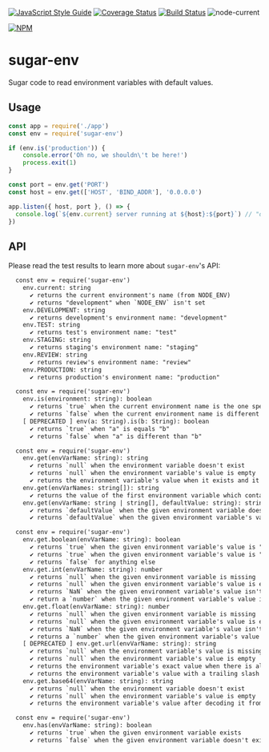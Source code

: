 [![JavaScript Style Guide](https://img.shields.io/badge/code_style-standard-brightgreen.svg)](https://standardjs.com)
[![Coverage Status](https://coveralls.io/repos/github/rwillians/sugar-env.js/badge.svg?branch=master)](https://coveralls.io/github/rwillians/sugar-env.js?branch=master)
[![Build Status](https://travis-ci.org/rwillians/sugar-env.js.svg?branch=master)](https://travis-ci.org/rwillians/sugar-env.js)
![node-current](https://img.shields.io/node/v/sugar-env)

[![NPM](https://nodei.co/npm/sugar-env.png)](https://npmjs.org/package/sugar-env)

# sugar-env

Sugar code to read environment variables with default values.


## Usage

```js
const app = require('./app')
const env = require('sugar-env')

if (env.is('production')) {
    console.error('Oh no, we shouldn\'t be here!')
    process.exit(1)
}

const port = env.get('PORT')
const host = env.get(['HOST', 'BIND_ADDR'], '0.0.0.0')

app.listen({ host, port }, () => {
  console.log(`${env.current} server running at ${host}:${port}`) // "development server running at 0.0.0.0:3000"
})
```

## API

Please read the test results to learn more about `sugar-env`'s API:

```txt
  const env = require('sugar-env')
    env.current: string
      ✔ returns the current environment's name (from NODE_ENV)
      ✔ returns "development" when `NODE_ENV` isn't set
    env.DEVELOPMENT: string
      ✔ returns development's environment name: "development"
    env.TEST: string
      ✔ returns test's environment name: "test"
    env.STAGING: string
      ✔ returns staging's environment name: "staging"
    env.REVIEW: string
      ✔ returns review's environment name: "review"
    env.PRODUCTION: string
      ✔ returns production's environment name: "production"

  const env = require('sugar-env')
    env.is(environment: string): boolean
      ✔ returns `true` when the current environment name is the one specified
      ✔ returns `false` when the current environment name is different than the one specified
    [ DEPRECATED ] env(a: String).is(b: String): boolean
      ✔ returns `true` when "a" is equals "b"
      ✔ returns `false` when "a" is different than "b"

  const env = require('sugar-env')
    env.get(envVarName: string): string
      ✔ returns `null` when the environment variable doesn't exist
      ✔ returns `null` when the environment variable's value is empty
      ✔ returns the environment variable's value when it exists and it isn't empty
    env.get(envVarNames: string[]): string
      ✔ returns the value of the first environment variable which contains a non-empty value
    env.get(envVarName: string | string[], defaultValue: string): string
      ✔ returns `defaultValue` when the given environment variable doesn't exist
      ✔ returns `defaultValue` when the given environment variable's value is empty

  const env = require('sugar-env')
    env.get.boolean(envVarName: string): boolean
      ✔ returns `true` when the given environment variable's value is "1"
      ✔ returns `true` when the given environment variable's value is "true" (case insensitve)
      ✔ returns `false` for anything else
    env.get.int(envVarName: string): number
      ✔ returns `null` when the given environment variable is missing
      ✔ returns `null` when the given environment variable's value is empty
      ✔ returns `NaN` when the given environment variable's value isn't an integer
      ✔ return a `number` when the given environment variable's value is an integer
    env.get.float(envVarName: string): number
      ✔ returns `null` when the given environment variable is missing
      ✔ returns `null` when the given environment variable's value is empty
      ✔ returns `NaN` when the given environment variable's value isn't numeric
      ✔ returns a `number` when the given environment variable's value is numeric
    [ DEPRECATED ] env.get.url(envVarName: string): string
      ✔ returns `null` when the environment variable's value is missing
      ✔ returns `null` when the environment variable's value is empty
      ✔ returns the environment variable's exact value when there is already a trailing slash
      ✔ returns the environment variable's value with a trailing slash
    env.get.base64(envVarName: string): string
      ✔ returns `null` when the environment variable doesn't exist
      ✔ returns `null` when the environment variable's value is empty
      ✔ returns the environment variable's value after decoding it from base64

  const env = require('sugar-env')
    env.has(envVarName: string): boolean
      ✔ returns `true` when the given environment variable exists
      ✔ returns `false` when the given environment variable doesn't exist
```
